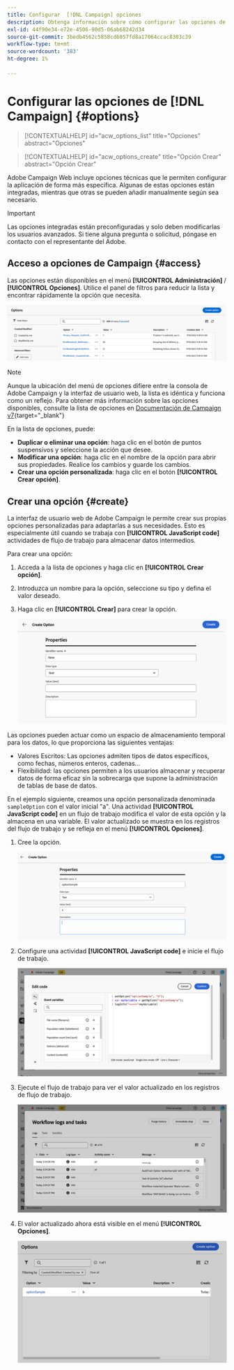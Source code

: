```yaml
---
title: Configurar  [!DNL Campaign] opciones
description: Obtenga información sobre cómo configurar las opciones de Campaign y crear sus propias opciones personalizadas.
exl-id: 44f90e34-e72e-4506-90d5-06ab68242d34
source-git-commit: 3bedb4562c5858cd6057fd8a17064ccac8303c39
workflow-type: tm+mt
source-wordcount: '383'
ht-degree: 1%

---
```


# Configurar las opciones de [!DNL Campaign] {#options}

>[!CONTEXTUALHELP]
>id="acw_options_list"
>title="Opciones"
>abstract="Opciones"

>[!CONTEXTUALHELP]
>id="acw_options_create"
>title="Opción Crear"
>abstract="Opción Crear"

Adobe Campaign Web incluye opciones técnicas que le permiten configurar la aplicación de forma más específica. Algunas de estas opciones están integradas, mientras que otras se pueden añadir manualmente según sea necesario.

>[!IMPORTANT]
>
>Las opciones integradas están preconfiguradas y solo deben modificarlas los usuarios avanzados. Si tiene alguna pregunta o solicitud, póngase en contacto con el representante del Adobe.

## Acceso a opciones de Campaign {#access}

Las opciones están disponibles en el menú **[!UICONTROL Administración]** / **[!UICONTROL Opciones]**. Utilice el panel de filtros para reducir la lista y encontrar rápidamente la opción que necesita.

![](assets/options-list.png)

>[!NOTE]
>
>Aunque la ubicación del menú de opciones difiere entre la consola de Adobe Campaign y la interfaz de usuario web, la lista es idéntica y funciona como un reflejo. Para obtener más información sobre las opciones disponibles, consulte la lista de opciones en [Documentación de Campaign v7](https://experienceleague.adobe.com/en/docs/campaign-classic/using/installing-campaign-classic/appendices/configuring-campaign-options){target="_blank"}

En la lista de opciones, puede:

* **Duplicar o eliminar una opción**: haga clic en el botón de puntos suspensivos y seleccione la acción que desee.
* **Modificar una opción**: haga clic en el nombre de la opción para abrir sus propiedades. Realice los cambios y guarde los cambios.
* **Crear una opción personalizada**: haga clic en el botón **[!UICONTROL Crear opción]**.

## Crear una opción {#create}

La interfaz de usuario web de Adobe Campaign le permite crear sus propias opciones personalizadas para adaptarlas a sus necesidades. Esto es especialmente útil cuando se trabaja con **[!UICONTROL JavaScript code]** actividades de flujo de trabajo para almacenar datos intermedios.

Para crear una opción:

1. Acceda a la lista de opciones y haga clic en **[!UICONTROL Crear opción]**.
1. Introduzca un nombre para la opción, seleccione su tipo y defina el valor deseado.
1. Haga clic en **[!UICONTROL Crear]** para crear la opción.

   ![](assets/options-create.png)

Las opciones pueden actuar como un espacio de almacenamiento temporal para los datos, lo que proporciona las siguientes ventajas:

* Valores Escritos: Las opciones admiten tipos de datos específicos, como fechas, números enteros, cadenas...
* Flexibilidad: las opciones permiten a los usuarios almacenar y recuperar datos de forma eficaz sin la sobrecarga que supone la administración de tablas de base de datos.

En el ejemplo siguiente, creamos una opción personalizada denominada `sampleOption` con el valor inicial &quot;a&quot;. Una actividad **[!UICONTROL JavaScript code]** en un flujo de trabajo modifica el valor de esta opción y la almacena en una variable. El valor actualizado se muestra en los registros del flujo de trabajo y se refleja en el menú **[!UICONTROL Opciones]**.

1. Cree la opción.

   ![](assets/options-sample-create.png)

1. Configure una actividad **[!UICONTROL JavaScript code]** e inicie el flujo de trabajo.

   ![](assets/options-sample-javascript.png)

1. Ejecute el flujo de trabajo para ver el valor actualizado en los registros de flujo de trabajo.

   ![](assets/options-sample-logs.png)

1. El valor actualizado ahora está visible en el menú **[!UICONTROL Opciones]**.

   ![](assets/options-sample-updated.png)
